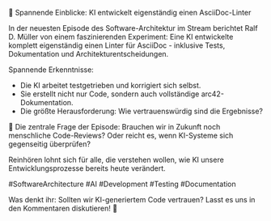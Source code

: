 🤖 Spannende Einblicke: KI entwickelt eigenständig einen AsciiDoc-Linter

In der neuesten Episode des Software-Architektur im Stream berichtet Ralf D. Müller von einem faszinierenden Experiment: Eine KI entwickelte komplett eigenständig einen Linter für AsciiDoc - inklusive Tests, Dokumentation und Architekturentscheidungen.

Spannende Erkenntnisse:
- Die KI arbeitet testgetrieben und korrigiert sich selbst.
- Sie erstellt nicht nur Code, sondern auch vollständige arc42-Dokumentation.
- Die größte Herausforderung: Wie vertrauenswürdig sind die Ergebnisse?

🤔 Die zentrale Frage der Episode: Brauchen wir in Zukunft noch menschliche Code-Reviews? Oder reicht es, wenn KI-Systeme sich gegenseitig überprüfen?

Reinhören lohnt sich für alle, die verstehen wollen, wie KI unsere Entwicklungsprozesse bereits heute verändert.

#SoftwareArchitecture #AI #Development #Testing #Documentation

Was denkt ihr: Sollten wir KI-generiertem Code vertrauen? Lasst es uns in den Kommentaren diskutieren! 🤝
